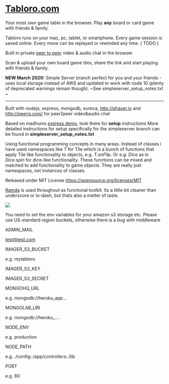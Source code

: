 
#  <a href="http://www.tabloro.com/" target="_blank" class="tabloro" >Tabloro.com</a>

Your most own game table in the browser. Play <strong>any</strong> board or card game with friends & family.

Tabloro runs on your mac, pc, tablet, or smartphone. Every game session is saved online. Every move can be replayed or rewinded any time. ( TODO )

Built in private <a href="http://iswebrtcreadyyet.com/" target="_blank" class="text-default" ><u>peer to peer</u></a> video & audio chat in the browser.

Scan & upload your own board game tiles, share the link and start playing with friends & family.

**NEW March 2020:** Simple Server branch perfect for you and your friends - uses local storage instead of AWS and updated to work with node 10  (plenty of deprecated warnings remain though).
~See simpleserver_setup_notes.txt ~

---


Built with nodejs, express, mongodb, eureca, http://phaser.io and http://peerjs.com/ for peer2peer video&audio chat

Based on madhums <a href="https://github.com/madhums/node-express-mongoose-demo">express demo</a>, look there for **setup** instructions
More detailed instructions for setup specifically for the simpleserver branch can be found in **simpleserver_setup_notes.txt**

Using functional programming concepts in many areas. Instead of classes i have used namespaces like *T* for Tile which is a bunch of functions that apply Tile like functionality to objects, e.g. *T.onFlip*. Or e.g. *Dice* as in *Dice.spin* for dice-like functionality. These functions can be mixed and matched to add functionality to game objects. They are really just namespaces, not instances of classes.

Released under MIT License https://opensource.org/licenses/MIT

<a href="http://ramdajs.com/">Ramda</a> is used throughout as functional toolkit. Its a little bit cleaner than underscore or lo-dash, but thats also a matter of taste.

<img src="http://www.tabloro.com/img/meta.jpg"></img>




You need to set the env variables for your amazon s3 storage etc.
Please use US-standard region buckets, otherwise there is a bug with middleware

ADMIN_MAIL

test@test.com

IMAGER_S3_BUCKET

e.g. mytabloro

IMAGER_S3_KEY

IMAGER_S3_SECRET

MONGOHQ_URL

e.g. mongodb://heroku_app...

MONGOLAB_URI

e.g. mongodb://heroku_....

NODE_ENV

e.g. production

NODE_PATH

e.g. ./config:./app/controllers:./lib

PORT

e.g. 80

